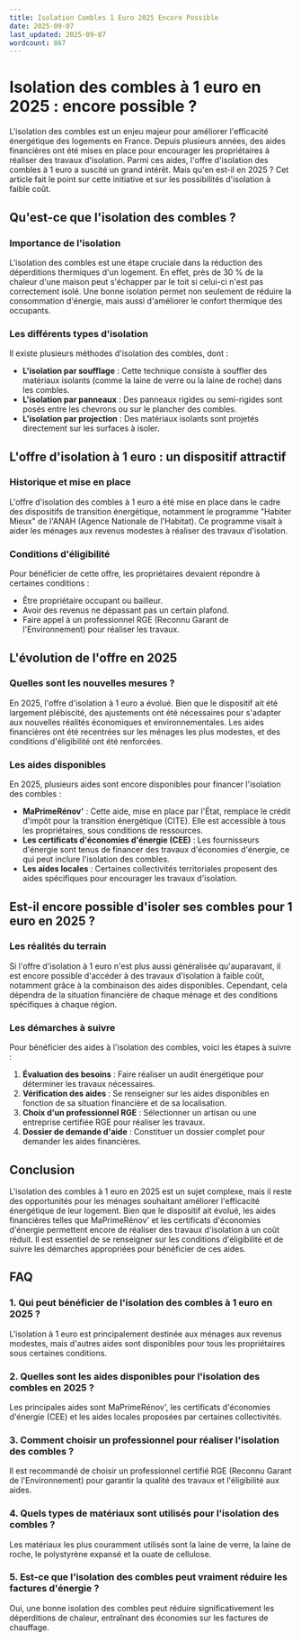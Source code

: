 ```yaml
---
title: Isolation Combles 1 Euro 2025 Encore Possible
date: 2025-09-07
last_updated: 2025-09-07
wordcount: 867
---
```


# Isolation des combles à 1 euro en 2025 : encore possible ?

L'isolation des combles est un enjeu majeur pour améliorer l'efficacité énergétique des logements en France. Depuis plusieurs années, des aides financières ont été mises en place pour encourager les propriétaires à réaliser des travaux d'isolation. Parmi ces aides, l'offre d'isolation des combles à 1 euro a suscité un grand intérêt. Mais qu'en est-il en 2025 ? Cet article fait le point sur cette initiative et sur les possibilités d'isolation à faible coût.

## Qu'est-ce que l'isolation des combles ?

### Importance de l'isolation

L'isolation des combles est une étape cruciale dans la réduction des déperditions thermiques d'un logement. En effet, près de 30 % de la chaleur d'une maison peut s'échapper par le toit si celui-ci n'est pas correctement isolé. Une bonne isolation permet non seulement de réduire la consommation d'énergie, mais aussi d'améliorer le confort thermique des occupants.

### Les différents types d'isolation

Il existe plusieurs méthodes d'isolation des combles, dont :

- **L'isolation par soufflage** : Cette technique consiste à souffler des matériaux isolants (comme la laine de verre ou la laine de roche) dans les combles.
- **L'isolation par panneaux** : Des panneaux rigides ou semi-rigides sont posés entre les chevrons ou sur le plancher des combles.
- **L'isolation par projection** : Des matériaux isolants sont projetés directement sur les surfaces à isoler.

## L'offre d'isolation à 1 euro : un dispositif attractif

### Historique et mise en place

L'offre d'isolation des combles à 1 euro a été mise en place dans le cadre des dispositifs de transition énergétique, notamment le programme "Habiter Mieux" de l'ANAH (Agence Nationale de l'Habitat). Ce programme visait à aider les ménages aux revenus modestes à réaliser des travaux d'isolation.

### Conditions d'éligibilité

Pour bénéficier de cette offre, les propriétaires devaient répondre à certaines conditions :

- Être propriétaire occupant ou bailleur.
- Avoir des revenus ne dépassant pas un certain plafond.
- Faire appel à un professionnel RGE (Reconnu Garant de l'Environnement) pour réaliser les travaux.

## L'évolution de l'offre en 2025

### Quelles sont les nouvelles mesures ?

En 2025, l'offre d'isolation à 1 euro a évolué. Bien que le dispositif ait été largement plébiscité, des ajustements ont été nécessaires pour s'adapter aux nouvelles réalités économiques et environnementales. Les aides financières ont été recentrées sur les ménages les plus modestes, et des conditions d'éligibilité ont été renforcées.

### Les aides disponibles

En 2025, plusieurs aides sont encore disponibles pour financer l'isolation des combles :

- **MaPrimeRénov'** : Cette aide, mise en place par l'État, remplace le crédit d'impôt pour la transition énergétique (CITE). Elle est accessible à tous les propriétaires, sous conditions de ressources.
- **Les certificats d'économies d'énergie (CEE)** : Les fournisseurs d'énergie sont tenus de financer des travaux d'économies d'énergie, ce qui peut inclure l'isolation des combles.
- **Les aides locales** : Certaines collectivités territoriales proposent des aides spécifiques pour encourager les travaux d'isolation.

## Est-il encore possible d'isoler ses combles pour 1 euro en 2025 ?

### Les réalités du terrain

Si l'offre d'isolation à 1 euro n'est plus aussi généralisée qu'auparavant, il est encore possible d'accéder à des travaux d'isolation à faible coût, notamment grâce à la combinaison des aides disponibles. Cependant, cela dépendra de la situation financière de chaque ménage et des conditions spécifiques à chaque région.

### Les démarches à suivre

Pour bénéficier des aides à l'isolation des combles, voici les étapes à suivre :

1. **Évaluation des besoins** : Faire réaliser un audit énergétique pour déterminer les travaux nécessaires.
2. **Vérification des aides** : Se renseigner sur les aides disponibles en fonction de sa situation financière et de sa localisation.
3. **Choix d'un professionnel RGE** : Sélectionner un artisan ou une entreprise certifiée RGE pour réaliser les travaux.
4. **Dossier de demande d'aide** : Constituer un dossier complet pour demander les aides financières.

## Conclusion

L'isolation des combles à 1 euro en 2025 est un sujet complexe, mais il reste des opportunités pour les ménages souhaitant améliorer l'efficacité énergétique de leur logement. Bien que le dispositif ait évolué, les aides financières telles que MaPrimeRénov' et les certificats d'économies d'énergie permettent encore de réaliser des travaux d'isolation à un coût réduit. Il est essentiel de se renseigner sur les conditions d'éligibilité et de suivre les démarches appropriées pour bénéficier de ces aides.

## FAQ

### 1. Qui peut bénéficier de l'isolation des combles à 1 euro en 2025 ?

L'isolation à 1 euro est principalement destinée aux ménages aux revenus modestes, mais d'autres aides sont disponibles pour tous les propriétaires sous certaines conditions.

### 2. Quelles sont les aides disponibles pour l'isolation des combles en 2025 ?

Les principales aides sont MaPrimeRénov', les certificats d'économies d'énergie (CEE) et les aides locales proposées par certaines collectivités.

### 3. Comment choisir un professionnel pour réaliser l'isolation des combles ?

Il est recommandé de choisir un professionnel certifié RGE (Reconnu Garant de l'Environnement) pour garantir la qualité des travaux et l'éligibilité aux aides.

### 4. Quels types de matériaux sont utilisés pour l'isolation des combles ?

Les matériaux les plus couramment utilisés sont la laine de verre, la laine de roche, le polystyrène expansé et la ouate de cellulose.

### 5. Est-ce que l'isolation des combles peut vraiment réduire les factures d'énergie ?

Oui, une bonne isolation des combles peut réduire significativement les déperditions de chaleur, entraînant des économies sur les factures de chauffage.